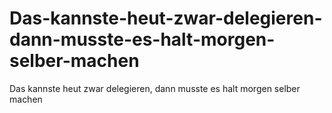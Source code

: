 Das-kannste-heut-zwar-delegieren-dann-musste-es-halt-morgen-selber-machen
=========================================================================

Das kannste heut zwar delegieren, dann musste es halt morgen selber machen

